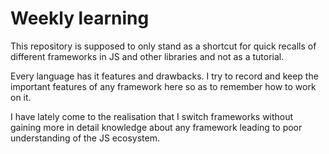 # Weekly learning

This repository is supposed to only stand as a shortcut for quick recalls of different frameworks in JS and other libraries and not as a tutorial.

Every language has it features and drawbacks. I try to record and keep the important features of any framework here so as to remember how to work on it.

I have lately come to the realisation that I switch frameworks without gaining more in detail knowledge about any framework leading to poor understanding of the JS ecosystem.
